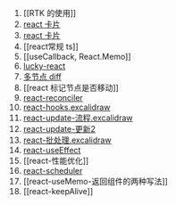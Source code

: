 1. [[RTK 的使用]]          
2. [react 卡片](react%20卡片.canvas)
3. [react 卡片](react%20卡片.canvas)
4. [[react常规 ts]]
5. [[useCallback, React.Memo]]
6. [lucky-react](lucky-react.canvas)
7. [多节点 diff](多节点%20diff.canvas)
8. [[react  标记节点是否移动]]
9. [react-reconciler](react-reconciler.canvas)
10. [react-hooks.excalidraw](react-hooks.excalidraw.md)
11. [react-update-流程.excalidraw](react-update-流程.excalidraw.md)
12. [react-update-更新2](react-update-更新流程2.canvas)
13. [react-批处理.excalidraw](react-批处理.excalidraw.md)
14. [react-useEffect](react-useEffect.canvas)
15. [[react-性能优化]]
16. [react-scheduler](react-scheduler.canvas)
17. [[react-useMemo-返回组件的两种写法]]
18. [[react-keepAlive]]